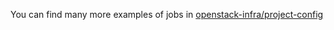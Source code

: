 You can find many more examples of jobs in
[openstack-infra/project-config](http://git.openstack.org/cgit/openstack-infra/project-config/tree/jenkins/jobs)
